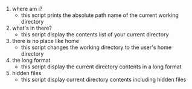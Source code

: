 1. where am i?
   * this script prints the absolute path name of the current working directory
2. what's in there?
   * this script display the contents list of your current directory
3. there is no place like home
   * this script changes the working directory to the user's home directory
4. the long format
   * this script display the current directory contents in a long format
5. hidden files
   * this script display current directory contents including hidden files
